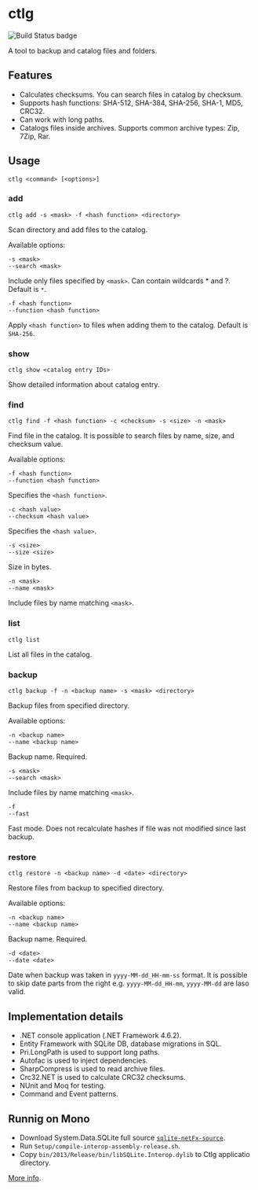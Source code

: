 # ctlg
![Build Status badge](https://ersh.visualstudio.com/_apis/public/build/definitions/c9754d86-e84f-486e-a3b3-f7f42d31c01d/1/badge)

A tool to backup and catalog files and folders.

## Features
 - Calculates checksums. You can search files in catalog by checksum.
 - Supports hash functions: SHA-512, SHA-384, SHA-256, SHA-1, MD5, CRC32.
 - Can work with long paths.
 - Catalogs files inside archives. Supports common archive types: Zip, 7Zip, Rar.

## Usage

    ctlg <command> [<options>]

### add

    ctlg add -s <mask> -f <hash function> <directory>

Scan directory and add files to the catalog.

Available options:

    -s <mask>
    --search <mask>

Include only files specified by `<mask>`. Can contain wildcards * and ?. Default is `*`.

    -f <hash function>
    --function <hash function>

Apply `<hash function>` to files when adding them to the catalog. Default is `SHA-256`.

### show

    ctlg show <catalog entry IDs>

Show detailed information about catalog entry.

### find

    ctlg find -f <hash function> -c <checksum> -s <size> -n <mask>

Find file in the catalog. It is possible to search files by name, size, and checksum value.

Available options:

    -f <hash function>
    --function <hash function>

Specifies the `<hash function>`.

    -c <hash value>
    --checksum <hash value>

Specifies the `<hash value>`.

    -s <size>
    --size <size>

Size in bytes.

    -n <mask>
    --name <mask>

Include files by name matching `<mask>`.

### list

    ctlg list

List all files in the catalog.

### backup

    ctlg backup -f -n <backup name> -s <mask> <directory>

Backup files from specified directory.

Available options:

    -n <backup name>
    --name <backup name>

Backup name. Required.

    -s <mask>
    --search <mask>

Include files by name matching `<mask>`.

    -f
    --fast

Fast mode. Does not recalculate hashes if file was not modified since last backup.

### restore

    ctlg restore -n <backup name> -d <date> <directory>

Restore files from backup to specified directory.

Available options:

    -n <backup name>
    --name <backup name>

Backup name. Required.

    -d <date>
    --date <date>

Date when backup was taken in `yyyy-MM-dd_HH-mm-ss` format. It is possible to skip date parts from the right e.g.
`yyyy-MM-dd_HH-mm`, `yyyy-MM-dd` are laso valid.


## Implementation details

 - .NET console application (.NET Framework 4.6.2).
 - Entity Framework with SQLite DB, database migrations in SQL.
 - Pri.LongPath is used to support long paths.
 - Autofac is used to inject dependencies.
 - SharpCompress is used to read archive files.
 - Crc32.NET is used to calculate CRC32 checksums.
 - NUnit and Moq for testing.
 - Command and Event patterns.

## Runnig on Mono

 - Download System.Data.SQLite full source [`sqlite-netFx-source`](https://system.data.sqlite.org/index.html/doc/trunk/www/downloads.wiki).
 - Run `Setup/compile-interop-assembly-release.sh`.
 - Copy `bin/2013/Release/bin/libSQLite.Interop.dylib` to Ctlg applicatio directory.

 [More info](https://stackoverflow.com/a/43173220/5642735).
